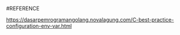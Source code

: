 #REFERENCE

https://dasarpemrogramangolang.novalagung.com/C-best-practice-configuration-env-var.html